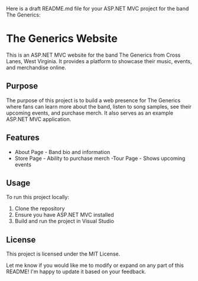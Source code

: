  Here is a draft README.md file for your ASP.NET MVC project for the band The Generics:

# The Generics Website

This is an ASP.NET MVC website for the band The Generics from Cross Lanes, West Virginia. It provides a platform to showcase their music, events, and merchandise online. 

## Purpose

The purpose of this project is to build a web presence for The Generics where fans can learn more about the band, listen to song samples, see their upcoming events, and purchase merch. It also serves as an example ASP.NET MVC application.

## Features

- About Page - Band bio and information 
- Store Page - Ability to purchase merch 
-Tour Page - Shows upcoming events

## Usage

To run this project locally:

1. Clone the repository
2. Ensure you have ASP.NET MVC installed
3. Build and run the project in Visual Studio



## License

This project is licensed under the MIT License.


Let me know if you would like me to modify or expand on any part of this README! I'm happy to update it based on your feedback.